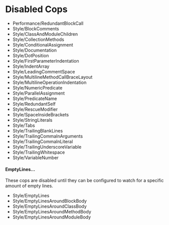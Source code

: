 # Disabled Cops

- Performance/RedundantBlockCall
- Style/BlockComments
- Style/ClassAndModuleChildren
- Style/CollectionMethods
- Style/ConditionalAssignment
- Style/Documentation
- Style/DotPosition
- Style/FirstParameterIndentation
- Style/IndentArray
- Style/LeadingCommentSpace
- Style/MultilineMethodCallBraceLayout
- Style/MultilineOperationIndentation
- Style/NumericPredicate
- Style/ParallelAssignment
- Style/PredicateName
- Style/RedundantSelf
- Style/RescueModifier
- Style/SpaceInsideBrackets
- Style/StringLiterals
- Style/Tabs
- Style/TrailingBlankLines
- Style/TrailingCommaInArguments
- Style/TrailingCommaInLiteral
- Style/TrailingUnderscoreVariable
- Style/TrailingWhitespace
- Style/VariableNumber

#### EmptyLines...
These cops are disabled until they can be configured to watch for a specific amount of empty lines.
- Style/EmptyLines
- Style/EmptyLinesAroundBlockBody
- Style/EmptyLinesAroundClassBody
- Style/EmptyLinesAroundMethodBody
- Style/EmptyLinesAroundModuleBody
